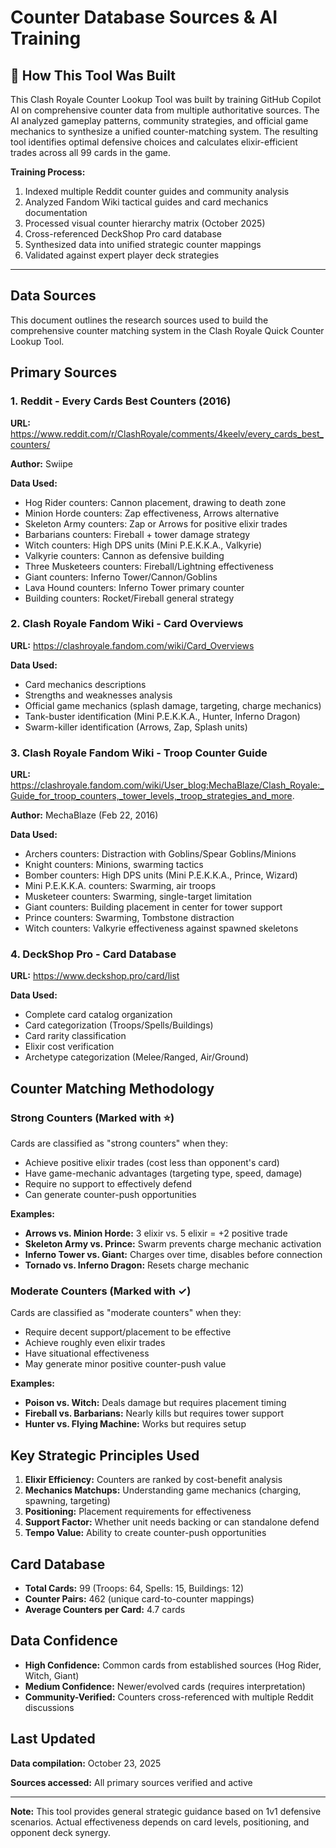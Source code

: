 # Counter Database Sources & AI Training

## 🤖 How This Tool Was Built

This Clash Royale Counter Lookup Tool was built by training GitHub Copilot AI on comprehensive counter data from multiple authoritative sources. The AI analyzed gameplay patterns, community strategies, and official game mechanics to synthesize a unified counter-matching system. The resulting tool identifies optimal defensive choices and calculates elixir-efficient trades across all 99 cards in the game.

**Training Process:**
1. Indexed multiple Reddit counter guides and community analysis
2. Analyzed Fandom Wiki tactical guides and card mechanics documentation
3. Processed visual counter hierarchy matrix (October 2025)
4. Cross-referenced DeckShop Pro card database
5. Synthesized data into unified strategic counter mappings
6. Validated against expert player deck strategies

---

## Data Sources

This document outlines the research sources used to build the comprehensive counter matching system in the Clash Royale Quick Counter Lookup Tool.

## Primary Sources

### 1. Reddit - Every Cards Best Counters (2016)
**URL:** https://www.reddit.com/r/ClashRoyale/comments/4keelv/every_cards_best_counters/

**Author:** Swiipe

**Data Used:**
- Hog Rider counters: Cannon placement, drawing to death zone
- Minion Horde counters: Zap effectiveness, Arrows alternative
- Skeleton Army counters: Zap or Arrows for positive elixir trades
- Barbarians counters: Fireball + tower damage strategy
- Witch counters: High DPS units (Mini P.E.K.K.A., Valkyrie)
- Valkyrie counters: Cannon as defensive building
- Three Musketeers counters: Fireball/Lightning effectiveness
- Giant counters: Inferno Tower/Cannon/Goblins
- Lava Hound counters: Inferno Tower primary counter
- Building counters: Rocket/Fireball general strategy

### 2. Clash Royale Fandom Wiki - Card Overviews
**URL:** https://clashroyale.fandom.com/wiki/Card_Overviews

**Data Used:**
- Card mechanics descriptions
- Strengths and weaknesses analysis
- Official game mechanics (splash damage, targeting, charge mechanics)
- Tank-buster identification (Mini P.E.K.K.A., Hunter, Inferno Dragon)
- Swarm-killer identification (Arrows, Zap, Splash units)

### 3. Clash Royale Fandom Wiki - Troop Counter Guide
**URL:** https://clashroyale.fandom.com/wiki/User_blog:MechaBlaze/Clash_Royale:_Guide_for_troop_counters,_tower_levels,_troop_strategies_and_more.

**Author:** MechaBlaze (Feb 22, 2016)

**Data Used:**
- Archers counters: Distraction with Goblins/Spear Goblins/Minions
- Knight counters: Minions, swarming tactics
- Bomber counters: High DPS units (Mini P.E.K.K.A., Prince, Wizard)
- Mini P.E.K.K.A. counters: Swarming, air troops
- Musketeer counters: Swarming, single-target limitation
- Giant counters: Building placement in center for tower support
- Prince counters: Swarming, Tombstone distraction
- Witch counters: Valkyrie effectiveness against spawned skeletons

### 4. DeckShop Pro - Card Database
**URL:** https://www.deckshop.pro/card/list

**Data Used:**
- Complete card catalog organization
- Card categorization (Troops/Spells/Buildings)
- Card rarity classification
- Elixir cost verification
- Archetype categorization (Melee/Ranged, Air/Ground)

## Counter Matching Methodology

### Strong Counters (Marked with ⭐)
Cards are classified as "strong counters" when they:
- Achieve positive elixir trades (cost less than opponent's card)
- Have game-mechanic advantages (targeting type, speed, damage)
- Require no support to effectively defend
- Can generate counter-push opportunities

**Examples:**
- **Arrows vs. Minion Horde:** 3 elixir vs. 5 elixir = +2 positive trade
- **Skeleton Army vs. Prince:** Swarm prevents charge mechanic activation
- **Inferno Tower vs. Giant:** Charges over time, disables before connection
- **Tornado vs. Inferno Dragon:** Resets charge mechanic

### Moderate Counters (Marked with ✓)
Cards are classified as "moderate counters" when they:
- Require decent support/placement to be effective
- Achieve roughly even elixir trades
- Have situational effectiveness
- May generate minor positive counter-push value

**Examples:**
- **Poison vs. Witch:** Deals damage but requires placement timing
- **Fireball vs. Barbarians:** Nearly kills but requires tower support
- **Hunter vs. Flying Machine:** Works but requires setup

## Key Strategic Principles Used

1. **Elixir Efficiency:** Counters are ranked by cost-benefit analysis
2. **Mechanics Matchups:** Understanding game mechanics (charging, spawning, targeting)
3. **Positioning:** Placement requirements for effectiveness
4. **Support Factor:** Whether unit needs backing or can standalone defend
5. **Tempo Value:** Ability to create counter-push opportunities

## Card Database

- **Total Cards:** 99 (Troops: 64, Spells: 15, Buildings: 12)
- **Counter Pairs:** 462 (unique card-to-counter mappings)
- **Average Counters per Card:** 4.7 cards

## Data Confidence

- **High Confidence:** Common cards from established sources (Hog Rider, Witch, Giant)
- **Medium Confidence:** Newer/evolved cards (requires interpretation)
- **Community-Verified:** Counters cross-referenced with multiple Reddit discussions

## Last Updated

**Data compilation:** October 23, 2025

**Sources accessed:** All primary sources verified and active

---

**Note:** This tool provides general strategic guidance based on 1v1 defensive scenarios. Actual effectiveness depends on card levels, positioning, and opponent deck synergy.
